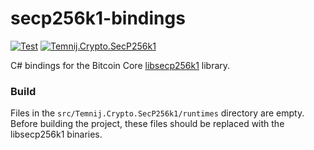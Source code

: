 # secp256k1-bindings

[![Test](https://github.com/kzorin52/secp256k1-bindings/actions/workflows/test.yml/badge.svg)](https://github.com/kzorin52/secp256k1-bindings/actions/workflows/test.yml)
[![Temnij.Crypto.SecP256k1](https://img.shields.io/nuget/v/Temnij.Crypto.SecP256k1)](https://www.nuget.org/packages/Temnij.Crypto.SecP256k1)

C# bindings for the Bitcoin Core [libsecp256k1](https://github.com/bitcoin-core/secp256k1) library.

### Build

Files in the `src/Temnij.Crypto.SecP256k1/runtimes` directory are empty.
Before building the project, these files should be replaced with the libsecp256k1 binaries.
